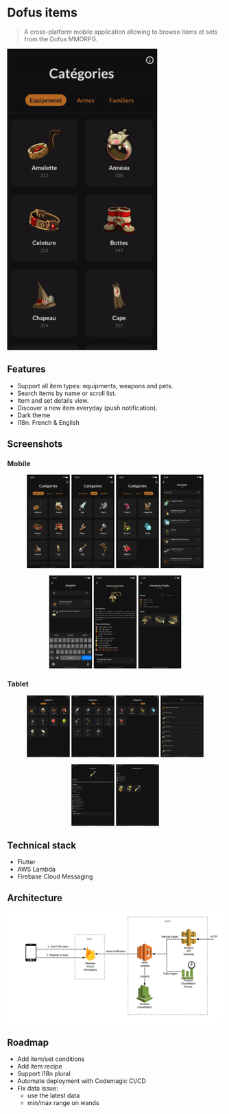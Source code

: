 # Dofus items
> A cross-platform mobile application allowing to browse items et sets from the Dofus MMORPG.
<TODO link play store>
<TODO link apple store>

<img src='screenshots/demo.gif' width='350'>

## Features
* Support all item types: equipments, weapons and pets.
* Search items by name or scroll list.
* Item and set details view.
* Discover a new item everyday (push notification).
* Dark theme
* I18n: French & English

## Screenshots

### Mobile
<p align="center">
    <img src='screenshots/mobile_1.png' width='100'>
    <img src='screenshots/mobile_2.png' width='100'>
    <img src='screenshots/mobile_3.png' width='100'>
    <img src='screenshots/mobile_4.png' width='100'>
</p>

<p align="center">
    <img src='screenshots/mobile_5.png' width='100'>
    <img src='screenshots/mobile_6.png' width='100'>
    <img src='screenshots/mobile_7.png' width='100'>
</p>

### Tablet
<p align="center">
    <img src='screenshots/tablet_1.png' width='100'>
    <img src='screenshots/tablet_2.png' width='100'>
    <img src='screenshots/tablet_3.png' width='100'>
    <img src='screenshots/tablet_4.png' width='100'>
</p>

<p align="center">
    <img src='screenshots/tablet_5.png' width='100'>
    <img src='screenshots/tablet_6.png' width='100'>
</p>

## Technical stack
* Flutter
* AWS Lambda
* Firebase Cloud Messaging

## Architecture
![Architecture](screenshots/architecture.png)

## Roadmap
* Add item/set conditions
* Add item recipe
* Support i18n plural
* Automate deployment with Codemagic CI/CD
* Fix data issue:
    - use the latest data
    - min/max range on wands
